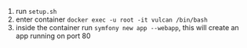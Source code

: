 1. run `setup.sh`
2. enter container `docker exec -u root -it vulcan /bin/bash`
3. inside the container run `symfony new app --webapp`, this will create an app running on port 80